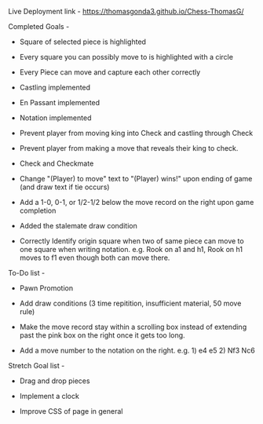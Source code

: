 Live Deployment link - https://thomasgonda3.github.io/Chess-ThomasG/

Completed Goals -

- Square of selected piece is highlighted

- Every square you can possibly move to is highlighted with a circle

- Every Piece can move and capture each other correctly

- Castling implemented

- En Passant implemented

- Notation implemented

- Prevent player from moving king into Check and castling through Check

- Prevent player from making a move that reveals their king to check.

- Check and Checkmate

- Change "(Player) to move" text to "(Player) wins!" upon ending of game (and draw text if tie occurs)

- Add a 1-0, 0-1, or 1/2-1/2 below the move record on the right upon game completion

- Added the stalemate draw condition

- Correctly Identify origin square when two of same piece can move to one square when writing notation.  e.g. Rook on a1 and h1, Rook on h1 moves to f1 even though both can move there.  

To-Do list -  

- Pawn Promotion

- Add draw conditions (3 time repitition, insufficient material, 50 move rule)

- Make the move record stay within a scrolling box instead of extending past the pink box on the right once it gets too long.

- Add a move number to the notation on the right. e.g. 1) e4 e5 2) Nf3 Nc6

Stretch Goal list -

- Drag and drop pieces

- Implement a clock

- Improve CSS of page in general
